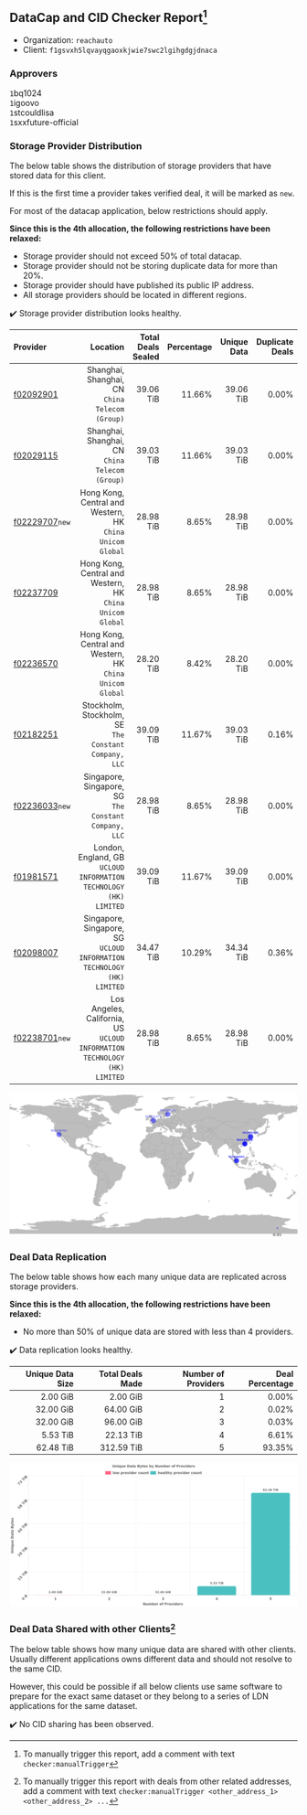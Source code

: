 ## DataCap and CID Checker Report[^1]
 - Organization: `reachauto`
 - Client: `f1gsvxh5lqvayqgaoxkjwie7swc2lgihgdgjdnaca`
### Approvers
`1`bq1024<br/>`1`igoovo<br/>`1`stcouldlisa<br/>`1`sxxfuture-official

### Storage Provider Distribution
The below table shows the distribution of storage providers that have stored data for this client.

If this is the first time a provider takes verified deal, it will be marked as `new`.

For most of the datacap application, below restrictions should apply.

**Since this is the 4th allocation, the following restrictions have been relaxed:**
 - Storage provider should not exceed 50% of total datacap.
 - Storage provider should not be storing duplicate data for more than 20%.
 - Storage provider should have published its public IP address.
 - All storage providers should be located in different regions.

✔️ Storage provider distribution looks healthy.

| Provider                                                    |                                                                     Location | Total Deals Sealed | Percentage | Unique Data | Duplicate Deals |
| :---------------------------------------------------------- | ---------------------------------------------------------------------------: | -----------------: | ---------: | ----------: | --------------: |
| [f02092901](https://filfox.info/en/address/f02092901)       |                           Shanghai, Shanghai, CN<br/>`China Telecom (Group)` |          39.06 TiB |     11.66% |   39.06 TiB |           0.00% |
| [f02029115](https://filfox.info/en/address/f02029115)       |                           Shanghai, Shanghai, CN<br/>`China Telecom (Group)` |          39.03 TiB |     11.66% |   39.03 TiB |           0.00% |
| [f02229707](https://filfox.info/en/address/f02229707)`new`  |                 Hong Kong, Central and Western, HK<br/>`China Unicom Global` |          28.98 TiB |      8.65% |   28.98 TiB |           0.00% |
| [f02237709](https://filfox.info/en/address/f02237709)       |                 Hong Kong, Central and Western, HK<br/>`China Unicom Global` |          28.98 TiB |      8.65% |   28.98 TiB |           0.00% |
| [f02236570](https://filfox.info/en/address/f02236570)       |                 Hong Kong, Central and Western, HK<br/>`China Unicom Global` |          28.20 TiB |      8.42% |   28.20 TiB |           0.00% |
| [f02182251](https://filfox.info/en/address/f02182251)       |                     Stockholm, Stockholm, SE<br/>`The Constant Company, LLC` |          39.09 TiB |     11.67% |   39.03 TiB |           0.16% |
| [f02236033](https://filfox.info/en/address/f02236033)`new`  |                     Singapore, Singapore, SG<br/>`The Constant Company, LLC` |          28.98 TiB |      8.65% |   28.98 TiB |           0.00% |
| [f01981571](https://filfox.info/en/address/f01981571)       |         London, England, GB<br/>`UCLOUD INFORMATION TECHNOLOGY (HK) LIMITED` |          39.09 TiB |     11.67% |   39.09 TiB |           0.00% |
| [f02098007](https://filfox.info/en/address/f02098007)       |    Singapore, Singapore, SG<br/>`UCLOUD INFORMATION TECHNOLOGY (HK) LIMITED` |          34.47 TiB |     10.29% |   34.34 TiB |           0.36% |
| [f02238701](https://filfox.info/en/address/f02238701)`new`  | Los Angeles, California, US<br/>`UCLOUD INFORMATION TECHNOLOGY (HK) LIMITED` |          28.98 TiB |      8.65% |   28.98 TiB |           0.00% |

<img src="https://raw.githubusercontent.com/data-preservation-programs/filplus-checker-assets/main/filecoin-project/filecoin-plus-large-datasets/issues/1890/1690624896316.png"/>

### Deal Data Replication
The below table shows how each many unique data are replicated across storage providers.


**Since this is the 4th allocation, the following restrictions have been relaxed:**
- No more than 50% of unique data are stored with less than 4 providers.

✔️ Data replication looks healthy.

| Unique Data Size | Total Deals Made | Number of Providers | Deal Percentage |
| ---------------: | ---------------: | ------------------: | --------------: |
|         2.00 GiB |         2.00 GiB |                   1 |           0.00% |
|        32.00 GiB |        64.00 GiB |                   2 |           0.02% |
|        32.00 GiB |        96.00 GiB |                   3 |           0.03% |
|         5.53 TiB |        22.13 TiB |                   4 |           6.61% |
|        62.48 TiB |       312.59 TiB |                   5 |          93.35% |

<img src="https://raw.githubusercontent.com/data-preservation-programs/filplus-checker-assets/main/filecoin-project/filecoin-plus-large-datasets/issues/1890/1690624897253.png"/>

### Deal Data Shared with other Clients[^3]
The below table shows how many unique data are shared with other clients.
Usually different applications owns different data and should not resolve to the same CID.

However, this could be possible if all below clients use same software to prepare for the exact same dataset or they belong to a series of LDN applications for the same dataset.

✔️ No CID sharing has been observed.

[^1]: To manually trigger this report, add a comment with text `checker:manualTrigger`

[^2]: Deals from those addresses are combined into this report as they are specified with `checker:manualTrigger`

[^3]: To manually trigger this report with deals from other related addresses, add a comment with text `checker:manualTrigger <other_address_1> <other_address_2> ...`
